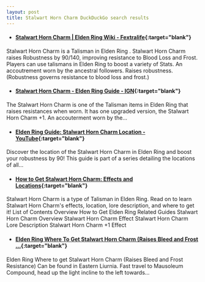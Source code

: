 ```yaml
---
layout: post
title: Stalwart Horn Charm DuckDuckGo search results
---
```

* #### [Stalwart Horn Charm | Elden Ring Wiki - Fextralife](https://eldenring.wiki.fextralife.com/stalwart+horn+charm){:target="blank"}
Stalwart Horn Charm is a Talisman in Elden Ring . Stalwart Horn Charm raises Robustness by 90/140, improving resistance to Blood Loss and Frost. Players can use talismans in Elden Ring to boost a variety of Stats. An accoutrement worn by the ancestral followers. Raises robustness. (Robustness governs resistance to blood loss and frost.)
* #### [Stalwart Horn Charm - Elden Ring Guide - IGN](https://www.ign.com/wikis/elden-ring/Stalwart_Horn_Charm){:target="blank"}
The Stalwart Horn Charm is one of the Talisman items in Elden Ring that raises resistances when worn. It has one upgraded version, the Stalwart Horn Charm +1. An accouterment worn by the...
* #### [Elden Ring Guide: Stalwart Horn Charm Location - YouTube](https://www.youtube.com/watch?v=uGqRorTeorw){:target="blank"}
Discover the location of the Stalwart Horn Charm in Elden Ring and boost your robustness by 90! This guide is part of a series detailing the locations of all...
* #### [How to Get Stalwart Horn Charm: Effects and Locations](https://game8.co/games/Elden-Ring/archives/376362){:target="blank"}
Stalwart Horn Charm is a type of Talisman in Elden Ring. Read on to learn Stalwart Horn Charm's effects, location, lore description, and where to get it! List of Contents Overview How to Get Elden Ring Related Guides Stalwart Horn Charm Overview Stalwart Horn Charm Effect Stalwart Horn Charm Lore Description Stalwart Horn Charm +1 Effect
* #### [Elden Ring Where To Get Stalwart Horn Charm (Raises Bleed and Frost ...](https://www.youtube.com/watch?v=vkCDiLQh69w){:target="blank"}
Elden Ring Where to get Stalwart Horn Charm (Raises Bleed and Frost Resistance) Can be found in Eastern Liurnia. Fast travel to Mausoleum Compound, head up the light incline to the left towards...
